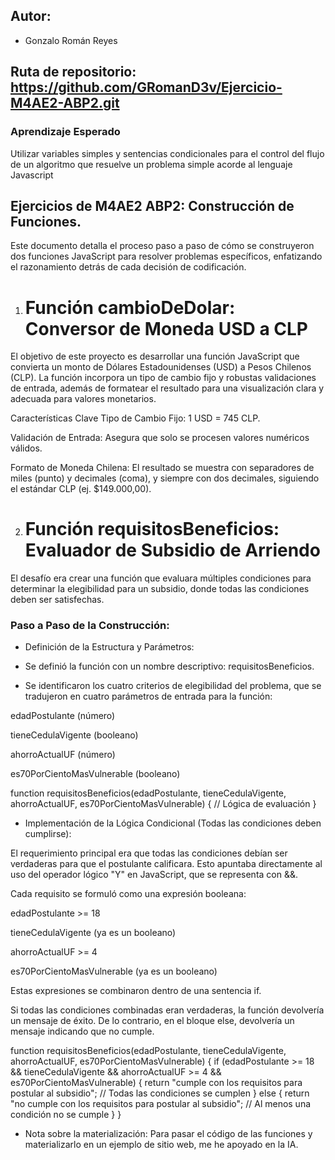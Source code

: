 ## Autor:
- Gonzalo Román Reyes

## Ruta de repositorio: https://github.com/GRomanD3v/Ejercicio-M4AE2-ABP2.git

### Aprendizaje Esperado
Utilizar variables simples y sentencias condicionales para el control del
flujo de un algoritmo que resuelve un problema simple acorde al lenguaje
Javascript

## Ejercicios de M4AE2 ABP2: Construcción de Funciones.
Este documento detalla el proceso paso a paso de cómo se construyeron dos funciones JavaScript para resolver problemas específicos, enfatizando el razonamiento detrás de cada decisión de codificación.

1. #  Función cambioDeDolar: Conversor de Moneda USD a CLP
El objetivo de este proyecto es desarrollar una función JavaScript que convierta un monto de Dólares Estadounidenses (USD) a Pesos Chilenos (CLP). La función incorpora un tipo de cambio fijo y robustas validaciones de entrada, además de formatear el resultado para una visualización clara y adecuada para valores monetarios.

Características Clave
Tipo de Cambio Fijo: 1 USD = 745 CLP.

Validación de Entrada: Asegura que solo se procesen valores numéricos válidos.

Formato de Moneda Chilena: El resultado se muestra con separadores de miles (punto) y decimales (coma), y siempre con dos decimales, siguiendo el estándar CLP (ej. $149.000,00).





2. # Función requisitosBeneficios: Evaluador de Subsidio de Arriendo
El desafío era crear una función que evaluara múltiples condiciones para determinar la elegibilidad para un subsidio, donde todas las condiciones deben ser satisfechas.

### Paso a Paso de la Construcción:

- Definición de la Estructura y Parámetros:

- Se definió la función con un nombre descriptivo: requisitosBeneficios.

- Se identificaron los cuatro criterios de elegibilidad del problema, que se tradujeron en cuatro parámetros de entrada para la función:

edadPostulante (número)

tieneCedulaVigente (booleano)

ahorroActualUF (número)

es70PorCientoMasVulnerable (booleano)

function requisitosBeneficios(edadPostulante, tieneCedulaVigente, ahorroActualUF, es70PorCientoMasVulnerable) {
    // Lógica de evaluación
}

- Implementación de la Lógica Condicional (Todas las condiciones deben cumplirse):

El requerimiento principal era que todas las condiciones debían ser verdaderas para que el postulante calificara. Esto apuntaba directamente al uso del operador lógico "Y" en JavaScript, que se representa con &&.

Cada requisito se formuló como una expresión booleana:

edadPostulante >= 18

tieneCedulaVigente (ya es un booleano)

ahorroActualUF >= 4

es70PorCientoMasVulnerable (ya es un booleano)

Estas expresiones se combinaron dentro de una sentencia if.

Si todas las condiciones combinadas eran verdaderas, la función devolvería un mensaje de éxito. De lo contrario, en el bloque else, devolvería un mensaje indicando que no cumple.

function requisitosBeneficios(edadPostulante, tieneCedulaVigente, ahorroActualUF, es70PorCientoMasVulnerable) {
  if (edadPostulante >= 18 && tieneCedulaVigente && ahorroActualUF >= 4 && es70PorCientoMasVulnerable) {
    return "cumple con los requisitos para postular al subsidio"; // Todas las condiciones se cumplen
  } else {
    return "no cumple con los requisitos para postular al subsidio"; // Al menos una condición no se cumple
  }
}

- Nota sobre la materialización:
Para pasar el código de las funciones y materializarlo en un ejemplo de sitio web, me he apoyado en la IA.